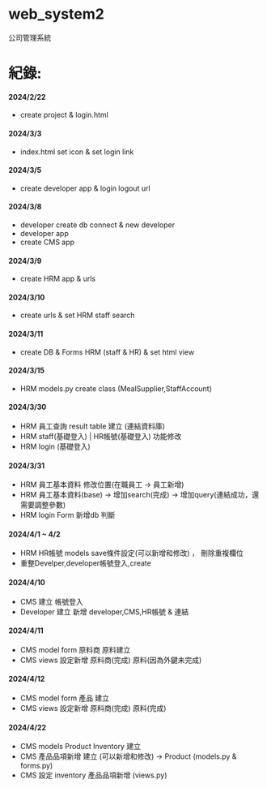# web_system2
公司管理系統

紀錄:
======
#### 2024/2/22
* create project & login.html
#### 2024/3/3
* index.html set icon & set login link
#### 2024/3/5
* create developer app & login logout url
#### 2024/3/8
* developer create db connect & new developer
* developer app 
* create CMS app
#### 2024/3/9 
* create HRM app & urls
#### 2024/3/10
* create urls & set HRM staff search
#### 2024/3/11
* create DB & Forms HRM (staff & HR) & set html view 
#### 2024/3/15
* HRM models.py create class (MealSupplier,StaffAccount)

#### 2024/3/30
* HRM 員工查詢 result table 建立 (連結資料庫)
* HRM staff(基礎登入) | HR帳號(基礎登入) 功能修改 
* HRM login (基礎登入)

#### 2024/3/31
* HRM 員工基本資料 修改位置(在職員工 -> 員工新增)
* HRM 員工基本資料(base) -> 增加search(完成) -> 增加query(連結成功，還需要調整參數) 
* HRM login Form 新增db 判斷

#### 2024/4/1 ~ 4/2 
* HRM HR帳號 models save條件設定(可以新增和修改) ， 刪除重複欄位
* 重整Develper,developer帳號登入,create 

#### 2024/4/10 
* CMS 建立 帳號登入
* Developer 建立 新增 developer,CMS,HR帳號 & 連結

#### 2024/4/11
* CMS model form 原料商 原料建立
* CMS views 設定新增 原料商(完成) 原料(因為外鍵未完成)

#### 2024/4/12
* CMS model form 產品 建立
* CMS views 設定新增 原料商(完成) 原料(完成)

#### 2024/4/22
* CMS models Product Inventory 建立
* CMS 產品品項新增 建立 (可以新增和修改) -> Product (models.py & forms.py)
* CMS 設定 inventory 產品品項新增 (views.py)
